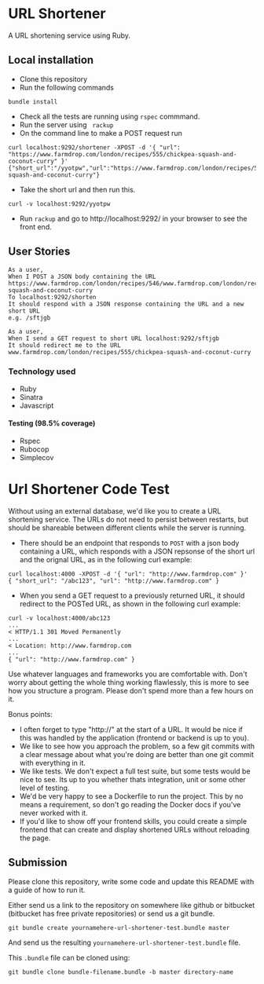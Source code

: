 # URL Shortener

A URL shortening service using Ruby. 

## Local installation

* Clone this repository
* Run the following commands

```
bundle install
```

* Check all the tests are running using ```rspec``` commmand.
* Run the server using ``` rackup``` 
* On the command line to make a POST request run 

```
curl localhost:9292/shortener -XPOST -d '{ "url": "https://www.farmdrop.com/london/recipes/555/chickpea-squash-and-coconut-curry" }'
{"short_url":"/yyotpw","url":"https://www.farmdrop.com/london/recipes/555/chickpea-squash-and-coconut-curry"}
```

* Take the short url and then run this.

```
curl -v localhost:9292/yyotpw
```

* Run ```rackup``` and go to http://localhost:9292/ in your browser to see the front end. 


## User Stories

```
As a user,
When I POST a JSON body containing the URL  https://www.farmdrop.com/london/recipes/546/www.farmdrop.com/london/recipes/555/chickpea-squash-and-coconut-curry
To localhost:9292/shorten
It should respond with a JSON response containing the URL and a new short URL 
e.g. /sftjgb
```

```
As a user,
When I send a GET request to short URL localhost:9292/sftjgb
It should redirect me to the URL www.farmdrop.com/london/recipes/555/chickpea-squash-and-coconut-curry
```

### Technology used

- Ruby 
- Sinatra
- Javascript 

#### Testing (98.5% coverage)

- Rspec 
- Rubocop
- Simplecov 

# Url Shortener Code Test

Without using an external database, we'd like you to create a URL shortening
service. The URLs do not need to persist between restarts, but should be
shareable between different clients while the server is running.

- There should be an endpoint that responds to `POST` with a json body
  containing a URL, which responds with a JSON repsonse of the short url and
  the orignal URL, as in the following curl example:

```
curl localhost:4000 -XPOST -d '{ "url": "http://www.farmdrop.com" }'
{ "short_url": "/abc123", "url": "http://www.farmdrop.com" }
```


- When you send a GET request to a previously returned URL, it should redirect
  to the POSTed URL, as shown in the following curl example:

```
curl -v localhost:4000/abc123
...
< HTTP/1.1 301 Moved Permanently
...
< Location: http://www.farmdrop.com
...
{ "url": "http://www.farmdrop.com" }
```

Use whatever languages and frameworks you are comfortable with. Don't worry
about getting the whole thing working flawlessly, this is more to see how you
structure a program. Please don't spend more than a few hours on it.

Bonus points:

- I often forget to type "http://" at the start of a URL. It would be nice if
  this was handled by the application (frontend or backend is up to you).
- We like to see how you approach the problem, so a few git commits with a
  clear message about what you're doing are better than one git commit with
  everything in it.
- We like tests. We don't expect a full test suite, but some tests would be
  nice to see. Its up to you whether thats integration, unit or some other
  level of testing.
- We'd be very happy to see a Dockerfile to run the project. This by no means a
  requirement, so don't go reading the Docker docs if you've never worked with
  it.
- If you'd like to show off your frontend skills, you could create a simple
  frontend that can create and display shortened URLs without reloading the
  page.

## Submission

Please clone this repository, write some code and update this README with a
guide of how to run it.

Either send us a link to the repository on somewhere like github or bitbucket
(bitbucket has free private repositories) or send us a git bundle.

    git bundle create yournamehere-url-shortener-test.bundle master

And send us the resulting `yournamehere-url-shortener-test.bundle` file.

This `.bundle` file can be cloned using:

    git bundle clone bundle-filename.bundle -b master directory-name